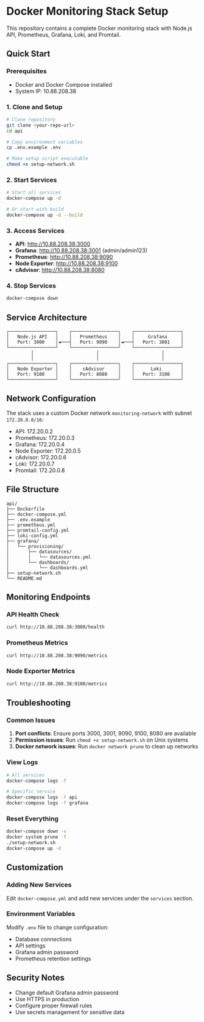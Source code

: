 # Docker Monitoring Stack Setup

This repository contains a complete Docker monitoring stack with Node.js API, Prometheus, Grafana, Loki, and Promtail.

## Quick Start

### Prerequisites
- Docker and Docker Compose installed
- System IP: 10.88.208.38

### 1. Clone and Setup
```bash
# Clone repository
git clone <your-repo-url>
cd api

# Copy environment variables
cp .env.example .env

# Make setup script executable
chmod +x setup-network.sh
```

### 2. Start Services
```bash
# Start all services
docker-compose up -d

# Or start with build
docker-compose up -d --build
```

### 3. Access Services
- **API**: http://10.88.208.38:3000
- **Grafana**: http://10.88.208.38:3001 (admin/admin123)
- **Prometheus**: http://10.88.208.38:9090
- **Node Exporter**: http://10.88.208.38:9100
- **cAdvisor**: http://10.88.208.38:8080

### 4. Stop Services
```bash
docker-compose down
```

## Service Architecture

```
┌─────────────────┐    ┌─────────────────┐    ┌─────────────────┐
│   Node.js API   │    │   Prometheus    │    │     Grafana     │
│   Port: 3000    │◄───┤   Port: 9090    │◄───┤   Port: 3001    │
└─────────────────┘    └─────────────────┘    └─────────────────┘
         │                       │                       │
         │                       │                       │
┌─────────────────┐    ┌─────────────────┐    ┌─────────────────┐
│   Node Exporter │    │    cAdvisor     │    │      Loki       │
│   Port: 9100    │    │   Port: 8080    │    │   Port: 3100    │
└─────────────────┘    └─────────────────┘    └─────────────────┘
```

## Network Configuration

The stack uses a custom Docker network `monitoring-network` with subnet `172.20.0.0/16`:
- API: 172.20.0.2
- Prometheus: 172.20.0.3
- Grafana: 172.20.0.4
- Node Exporter: 172.20.0.5
- cAdvisor: 172.20.0.6
- Loki: 172.20.0.7
- Promtail: 172.20.0.8

## File Structure

```
api/
├── Dockerfile
├── docker-compose.yml
├── .env.example
├── prometheus.yml
├── promtail-config.yml
├── loki-config.yml
├── grafana/
│   └── provisioning/
│       ├── datasources/
│       │   └── datasources.yml
│       └── dashboards/
│           └── dashboards.yml
├── setup-network.sh
└── README.md
```

## Monitoring Endpoints

### API Health Check
```bash
curl http://10.88.208.38:3000/health
```

### Prometheus Metrics
```bash
curl http://10.88.208.38:9090/metrics
```

### Node Exporter Metrics
```bash
curl http://10.88.208.38:9100/metrics
```

## Troubleshooting

### Common Issues

1. **Port conflicts**: Ensure ports 3000, 3001, 9090, 9100, 8080 are available
2. **Permission issues**: Run `chmod +x setup-network.sh` on Unix systems
3. **Docker network issues**: Run `docker network prune` to clean up networks

### View Logs
```bash
# All services
docker-compose logs -f

# Specific service
docker-compose logs -f api
docker-compose logs -f grafana
```

### Reset Everything
```bash
docker-compose down -v
docker system prune -f
./setup-network.sh
docker-compose up -d
```

## Customization

### Adding New Services
Edit `docker-compose.yml` and add new services under the `services` section.

### Environment Variables
Modify `.env` file to change configuration:
- Database connections
- API settings
- Grafana admin password
- Prometheus retention settings

## Security Notes

- Change default Grafana admin password
- Use HTTPS in production
- Configure proper firewall rules
- Use secrets management for sensitive data
